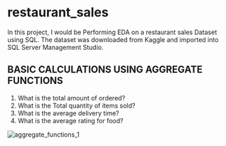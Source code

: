 # restaurant_sales

In this project, I would be Performing EDA on a restaurant sales Dataset using SQL. The dataset was downloaded from Kaggle and imported into SQL Server Management Studio.

## BASIC CALCULATIONS USING AGGREGATE FUNCTIONS

1. What is the total amount of ordered?
2. What is the Total quantity of items sold?
3. What is the average delivery time?
4. What is the average rating for food?

![aggregate_functions_1](https://user-images.githubusercontent.com/36451701/182047720-5759dfac-672a-4ffc-b035-61efa9477fcd.png)
